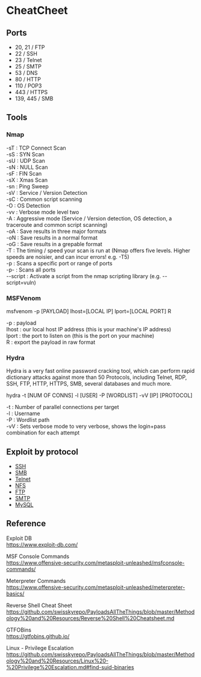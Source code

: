 # CheatCheet

## Ports
- 20, 21 / FTP
- 22 / SSH
- 23 / Telnet
- 25 / SMTP
- 53 / DNS
- 80 / HTTP
- 110 / POP3
- 443 / HTTPS
- 139, 445 / SMB

## Tools
### Nmap

-sT : TCP Connect Scan  
-sS : SYN Scan  
-sU : UDP Scan  
-sN : NULL Scan  
-sF : FIN Scan  
-sX : Xmas Scan  
-sn : Ping Sweep  
-sV : Service / Version Detection  
-sC : Common script scanning  
-O : OS Detection  
-vv : Verbose mode level two  
-A : Aggressive mode (Service / Version detection, OS detection, a traceroute and common script scanning)  
-oA : Save results in three major formats  
-oN : Save results in a normal format  
-oG : Save results in a grepable format  
-T : The timing / speed your scan is run at (Nmap offers five levels. Higher speeds are noisier, and can incur errors! e.g. -T5)  
-p : Scans a specific port or range of ports  
-p- : Scans all ports  
--script : Activate a script from the nmap scripting library (e.g. --script=vuln)

### MSFVenom
msfvenom -p [PAYLOAD] lhost=[LOCAL IP] lport=[LOCAL PORT] R  

-p : payload  
lhost : our local host IP address (this is your machine's IP address)  
lport : the port to listen on (this is the port on your machine)  
R : export the payload in raw format  

### Hydra
Hydra is a very fast online password cracking tool, which can perform rapid dictionary attacks against more than 50 Protocols, including Telnet, RDP, SSH, FTP, HTTP, HTTPS, SMB, several databases and much more.   

hydra -t [NUM OF CONNS] -l [USER] -P [WORDLIST] -vV [IP] [PROTOCOL]  

-t : Number of parallel connections per target  
-l : Username  
-P : Wordlist path  
-vV : Sets verbose mode to very verbose, shows the login+pass combination for each attempt  

## Exploit by protocol
- [SSH](ssh.md)
- [SMB](smb.md)
- [Telnet](telnet.md)
- [NFS](nfs.md)
- [FTP](ftp.md)
- [SMTP](smtp.md)
- [MySQL](mysql.md)

## Reference

Exploit DB  
https://www.exploit-db.com/

MSF Console Commands  
https://www.offensive-security.com/metasploit-unleashed/msfconsole-commands/

Meterpreter Commands  
https://www.offensive-security.com/metasploit-unleashed/meterpreter-basics/

Reverse Shell Cheat Sheet
https://github.com/swisskyrepo/PayloadsAllTheThings/blob/master/Methodology%20and%20Resources/Reverse%20Shell%20Cheatsheet.md

GTFOBins  
https://gtfobins.github.io/

Linux - Privilege Escalation
https://github.com/swisskyrepo/PayloadsAllTheThings/blob/master/Methodology%20and%20Resources/Linux%20-%20Privilege%20Escalation.md#find-suid-binaries
